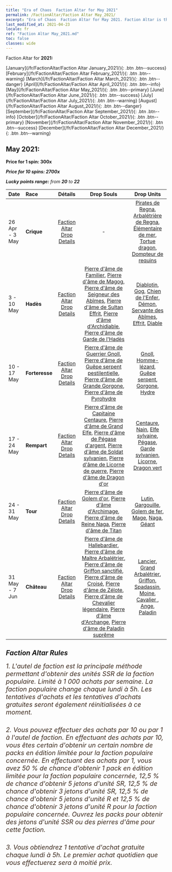 ```yaml
---
title: "Era of Chaos  Faction Altar for May 2021"
permalink: /FactionAltar/Faction Altar May_2021/
excerpt: "Era of Chaos  Faction Altar for May 2021. Faction Altar is the primary method for obtaining SSR units from the popular faction. Limited to 1,000 purchases each week. The popular faction changes at 05:00 every Monday. Purchase attempts and free purchase attempts will also reset then."
last_modified_at: 2021-04-23
locale: fr
ref: "Faction Altar May_2021.md"
toc: false
classes: wide
---
```


  Faction Altar for **2021:**

  [January](/fr/FactionAltar/Faction Altar January_2021/){: .btn .btn--success} [February](/fr/FactionAltar/Faction Altar February_2021/){: .btn .btn--warning} [March](/fr/FactionAltar/Faction Altar March_2021/){: .btn .btn--danger} [April](/fr/FactionAltar/Faction Altar April_2021/){: .btn .btn--info} [May](/fr/FactionAltar/Faction Altar May_2021/){: .btn .btn--primary} [June](/fr/FactionAltar/Faction Altar June_2021/){: .btn .btn--success} [July](/fr/FactionAltar/Faction Altar July_2021/){: .btn .btn--warning} [August](/fr/FactionAltar/Faction Altar August_2021/){: .btn .btn--danger} [September](/fr/FactionAltar/Faction Altar September_2021/){: .btn .btn--info} [October](/fr/FactionAltar/Faction Altar October_2021/){: .btn .btn--primary} [November](/fr/FactionAltar/Faction Altar November_2021/){: .btn .btn--success} [December](/fr/FactionAltar/Faction Altar December_2021/){: .btn .btn--warning} 

## May 2021:

  **Price for 1 spin: 300x** <i class="fas fa-gem"/>

  **Price for 10 spins: 2700x** <i class="fas fa-gem"/>

  **Lucky points range:** from **20** to **22**

  |    Date    |  Race  |  Détails  |   Drop Souls   | Drop Units |
  |:-----------|:-------|:---------:|:--------------:|:----------:|
  | 26 Apr - 3 May | **Crique** | [Faction Altar Drop Details](/fr/FactionAltar/DROP_112/) |  - | [Pirates de Regna](/ItemsFR/unt_273/), [Arbalétrière de Regna](/ItemsFR/unt_274/), [Élémentaire de mer](/ItemsFR/unt_275/), [Tortue dragon](/ItemsFR/unt_278/), [Dompteur de requins](/ItemsFR/unt_281/) | 
  | 3 - 10 May | **Hadès** | [Faction Altar Drop Details](/fr/FactionAltar/DROP_105/) | [Pierre d'âme de Familier](/ItemsFR/unt_313/), [Pierre d'âme de Magog](/ItemsFR/unt_314/), [Pierre d'âme de Seigneur des Abîmes](/ItemsFR/unt_316/), [Pierre d'âme de Sultan Effrit](/ItemsFR/unt_317/), [Pierre d'âme d'Archidiable](/ItemsFR/unt_318/), [Pierre d'âme de Garde de l'Hadès](/ItemsFR/unt_315/) | [Diablotin](/ItemsFR/unt_226/), [Gog](/ItemsFR/unt_227/), [Chien de l'Enfer](/ItemsFR/unt_228/), [Démon](/ItemsFR/unt_229/), [Servante des Abîmes](/ItemsFR/unt_230/), [Effrit](/ItemsFR/unt_231/), [Diable](/ItemsFR/unt_232/) | 
  | 10 - 17 May | **Forteresse** | [Faction Altar Drop Details](/fr/FactionAltar/DROP_108/) | [Pierre d'âme de Guerrier Gnoll](/ItemsFR/unt_336/), [Pierre d'âme de Guêpe serpent pestilentielle](/ItemsFR/unt_337/), [Pierre d'âme de Grande Gorgone](/ItemsFR/unt_339/), [Pierre d'âme de Pyrohydre](/ItemsFR/unt_341/) | [Gnoll](/ItemsFR/unt_253/), [Homme-lézard](/ItemsFR/unt_254/), [Guêpe serpent](/ItemsFR/unt_255/), [Gorgone](/ItemsFR/unt_257/), [Hydre](/ItemsFR/unt_259/) | 
  | 17 - 24 May | **Rempart** | [Faction Altar Drop Details](/fr/FactionAltar/DROP_102/) | [Pierre d'âme de Capitaine Centaure](/ItemsFR/unt_290/), [Pierre d'âme de Grand Elfe](/ItemsFR/unt_291/), [Pierre d'âme de Pégase d'argent](/ItemsFR/unt_292/), [Pierre d'âme de Soldat sylvanien](/ItemsFR/unt_293/), [Pierre d'âme de Licorne de guerre](/ItemsFR/unt_294/), [Pierre d'âme de Dragon d'or](/ItemsFR/unt_295/) | [Centaure](/ItemsFR/unt_199/), [Nain](/ItemsFR/unt_200/), [Elfe sylvaine](/ItemsFR/unt_201/), [Pégase](/ItemsFR/unt_202/), [Garde sylvanien](/ItemsFR/unt_203/), [Licorne](/ItemsFR/unt_204/), [Dragon vert](/ItemsFR/unt_205/) | 
  | 24 - 31 May | **Tour** | [Faction Altar Drop Details](/fr/FactionAltar/DROP_106/) | [Pierre d'âme de Golem d'or](/ItemsFR/unt_322/), [Pierre d'âme d'Archimage](/ItemsFR/unt_323/), [Pierre d'âme de Reine Naga](/ItemsFR/unt_325/), [Pierre d'âme de Titan](/ItemsFR/unt_326/) | [Lutin](/ItemsFR/unt_235/), [Gargouille](/ItemsFR/unt_236/), [Golem de fer](/ItemsFR/unt_237/), [Mage](/ItemsFR/unt_238/), [Naga](/ItemsFR/unt_240/), [Géant ](/ItemsFR/unt_241/) | 
  | 31 May - 7 Jun | **Château** | [Faction Altar Drop Details](/fr/FactionAltar/DROP_101/) | [Pierre d'âme de Hallebardier](/ItemsFR/unt_282/), [Pierre d'âme de Maître Arbalétrier](/ItemsFR/unt_283/), [Pierre d'âme de Griffon sanctifié](/ItemsFR/unt_284/), [Pierre d'âme de Croisé](/ItemsFR/unt_285/), [Pierre d'âme de Zélote](/ItemsFR/unt_286/), [Pierre d'âme de Chevalier légendaire](/ItemsFR/unt_287/), [Pierre d'âme d'Archange](/ItemsFR/unt_288/), [Pierre d'âme de Paladin suprême](/ItemsFR/unt_289/) | [Lancier](/ItemsFR/unt_190/), [Grand Arbalétrier](/ItemsFR/unt_191/), [Griffon](/ItemsFR/unt_192/), [Spadassin](/ItemsFR/unt_193/), [Moine](/ItemsFR/unt_194/), [Cavalier ](/ItemsFR/unt_195/), [Ange](/ItemsFR/unt_196/), [Paladin](/ItemsFR/unt_197/) | 




## Faction Altar Rules

  <span style="color: #3c2a1e;font-size:20px">1. L'autel de faction est la principale méthode permettant d'obtenir des unités SSR de la faction populaire. Limité à 1 000 achats par semaine. La faction populaire change chaque lundi à 5h. Les tentatives d'achats et les tentatives d'achats gratuites seront également réinitialisées à ce moment. </span><br/>

<br/>  <span style="color: #3c2a1e;font-size:20px">2. Vous pouvez effectuer des achats par 10 ou par 1 à l'autel de faction. En effectuant des achats par 10, vous êtes certain d'obtenir un certain nombre de packs en édition limitée pour la faction populaire concernée. En effectuant des achats par 1, vous avez 50 % de chance d'obtenir 1 pack en édition limitée pour la faction populaire concernée, 12,5 % de chance d'obtenir 5 jetons d'unité SR, 12,5 % de chance d'obtenir 3 jetons d'unité SR, 12,5 % de chance d'obtenir 5 jetons d'unité R et 12,5 % de chance d'obtenir 3 jetons d'unité R pour la faction populaire concernée. Ouvrez les packs pour obtenir des jetons d'unité SSR ou des pierres d'âme pour cette faction.</span><br/>

<br/>  <span style="color: #3c2a1e;font-size:20px">3. Vous obtiendrez 1 tentative d'achat gratuite chaque lundi à 5h. Le premier achat quotidien que vous effectuerez sera à moitié prix.</span><br/>

<br/>